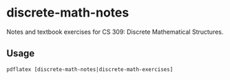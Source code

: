 # discrete-math-notes

Notes and textbook exercises for CS 309: Discrete Mathematical Structures.

## Usage

```
pdflatex [discrete-math-notes|discrete-math-exercises]
```